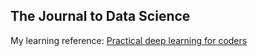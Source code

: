 ## The Journal to Data Science

My learning reference:
[Practical deep learning for coders](https://course.fast.ai/)  
